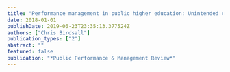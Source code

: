 ```yaml
---
title: "Performance management in public higher education: Unintended consequences and the implications of organizational diversity"
date: 2018-01-01
publishDate: 2019-06-23T23:35:13.377524Z
authors: ["Chris Birdsall"]
publication_types: ["2"]
abstract: ""
featured: false
publication: "*Public Performance & Management Review*"
---
```


